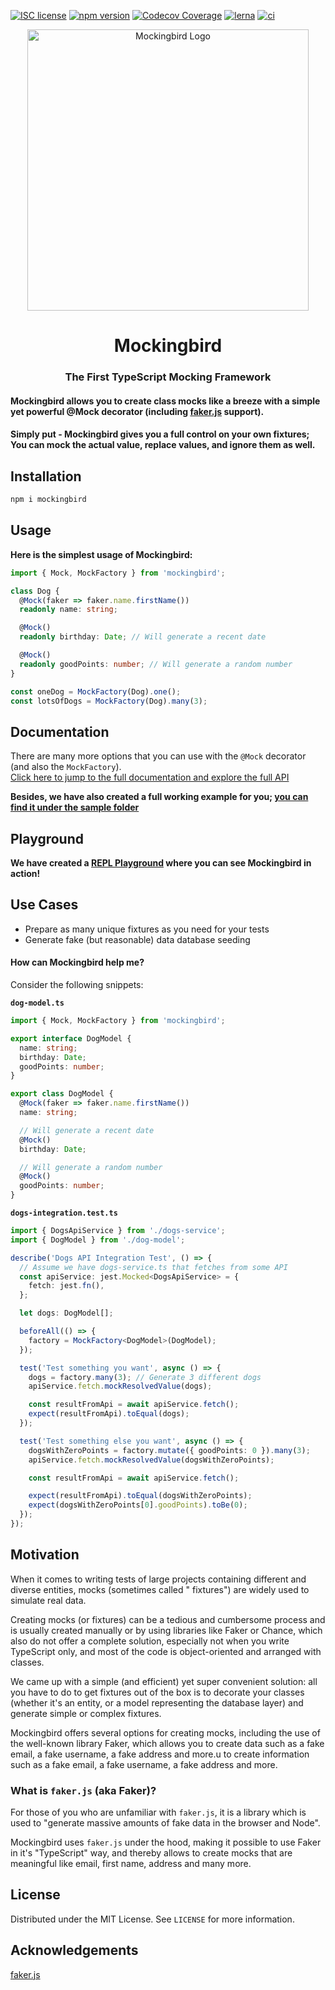 [![ISC license](http://img.shields.io/badge/license-MIT-brightgreen.svg)](http://opensource.org/licenses/MIT)
[![npm version](http://img.shields.io/npm/v/mockingbird.svg?style=flat)](https://npmjs.org/package/mockingbird "View this project on npm")
[![Codecov Coverage](https://img.shields.io/codecov/c/github/omermorad/mockingbird/master.svg?style=flat-square)](https://codecov.io/gh/omermorad/mockingbird)
[![lerna](https://img.shields.io/badge/maintained%20with-lerna-cc00ff.svg)](https://lerna.js.org/)
[![ci](https://github.com/omermorad/mockingbird/actions/workflows/ci.yml/badge.svg?branch=master)](https://github.com/omermorad/mockingbird/actions)

<p align="center">
  <img width="450" src="https://raw.githubusercontent.com/omermorad/mockingbird/master/docs/logo.png" alt="Mockingbird Logo" />

  <h1 align="center">Mockingbird</h1>

  <h3 align="center">
    The First TypeScript Mocking Framework
  </h3>

  <h4>
    Mockingbird allows you to create class mocks like a breeze with a simple yet powerful @Mock decorator (including <a href="https://github.com/marak/Faker.js/">faker.js</a> support).
  </h4>

  <h4>
    Simply put - Mockingbird gives you a full control on your own fixtures; You can mock the actual value, replace values, and ignore them as well.
  </h4>
</p>

## Installation

```bash
npm i mockingbird
```

## Usage

**Here is the simplest usage of Mockingbird:**

```typescript
import { Mock, MockFactory } from 'mockingbird';

class Dog {
  @Mock(faker => faker.name.firstName())
  readonly name: string;

  @Mock()
  readonly birthday: Date; // Will generate a recent date

  @Mock()
  readonly goodPoints: number; // Will generate a random number
}

const oneDog = MockFactory(Dog).one();
const lotsOfDogs = MockFactory(Dog).many(3);
```

## Documentation

There are many more options that you can use with the `@Mock` decorator (and also the `MockFactory`). \
[Click here to jump to the full documentation and explore the full API](https://github.com/omermorad/mockingbird/blob/master/docs/README.md)

**Besides, we have also created a full working example for
you; [you can find it under the sample folder](https://github.com/omermorad/mockingbird/tree/master/sample)**

## Playground

**We have created a [REPL Playground](https://repl.it/@omermorad/Mockingbird-Playground) where you can see Mockingbird
in action!**

## Use Cases
- Prepare as many unique fixtures as you need for your tests
- Generate fake (but reasonable) data database seeding

#### How can Mockingbird help me?
Consider the following snippets:

**`dog-model.ts`**

```typescript
import { Mock, MockFactory } from 'mockingbird';

export interface DogModel {
  name: string;
  birthday: Date;
  goodPoints: number;
}

export class DogModel {
  @Mock(faker => faker.name.firstName())
  name: string;

  // Will generate a recent date
  @Mock()
  birthday: Date;

  // Will generate a random number
  @Mock()
  goodPoints: number;
}
```

**`dogs-integration.test.ts`**

```typescript
import { DogsApiService } from './dogs-service';
import { DogModel } from './dog-model';

describe('Dogs API Integration Test', () => {
  // Assume we have dogs-service.ts that fetches from some API
  const apiService: jest.Mocked<DogsApiService> = {
    fetch: jest.fn(),
  };

  let dogs: DogModel[];

  beforeAll(() => {
    factory = MockFactory<DogModel>(DogModel);
  });

  test('Test something you want', async () => {
    dogs = factory.many(3); // Generate 3 different dogs
    apiService.fetch.mockResolvedValue(dogs);

    const resultFromApi = await apiService.fetch();
    expect(resultFromApi).toEqual(dogs);
  });

  test('Test something else you want', async () => {
    dogsWithZeroPoints = factory.mutate({ goodPoints: 0 }).many(3);
    apiService.fetch.mockResolvedValue(dogsWithZeroPoints);

    const resultFromApi = await apiService.fetch();

    expect(resultFromApi).toEqual(dogsWithZeroPoints);
    expect(dogsWithZeroPoints[0].goodPoints).toBe(0);
  });
});
```

## Motivation

When it comes to writing tests of large projects containing different and diverse entities, mocks (sometimes called "
fixtures") are widely used to simulate real data.

Creating mocks (or fixtures) can be a tedious and cumbersome process and is usually created manually or by using
libraries like Faker or Chance, which also do not offer a complete solution, especially not when you write TypeScript
only, and most of the code is object-oriented and arranged with classes.

We came up with a simple (and efficient) yet super convenient solution: all you have to do to get fixtures out of the
box is to decorate your classes (whether it's an entity, or a model representing the database layer) and generate simple
or complex fixtures.

Mockingbird offers several options for creating mocks, including the use of the well-known library Faker, which allows
you to create data such as a fake email, a fake username, a fake address and more.u to create information such as a fake
email, a fake username, a fake address and more.

### What is `faker.js` (aka Faker)?

For those of you who are unfamiliar with `faker.js`, it is a library which is used to "generate massive amounts of fake data in the browser and Node".

Mockingbird uses `faker.js` under the hood, making it possible to use Faker in it's "TypeScript" way, and thereby allows
to create mocks that are meaningful like email, first name, address and many more.

## License

Distributed under the MIT License. See `LICENSE` for more information.

## Acknowledgements

[faker.js](https://github.com/marak/Faker.js)
